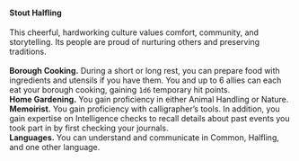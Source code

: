 #### Stout Halfling

This cheerful, hardworking culture values comfort, community, and storytelling.
Its people are proud of nurturing others and preserving traditions.
\
\
**Borough Cooking.**
During a short or long rest, you can prepare food with ingredients and utensils if you have them.
You and up to 6 allies can each eat your borough cooking, gaining `1d6` temporary hit points.
\
**Home Gardening.**
You gain proficiency in either Animal Handling or Nature.
\
**Memoirist.**
You gain proficiency with calligrapher’s tools.
In addition, you gain expertise on Intelligence checks to recall details about past events you took part in by first checking your journals.
\
**Languages.**
You can understand and communicate in Common, Halfling, and one other language.
